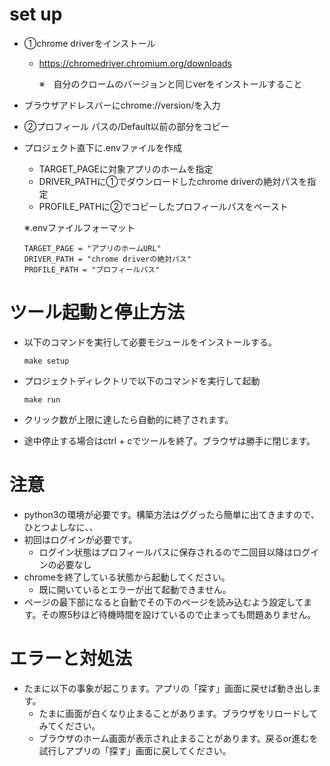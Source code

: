 # set up
- ①chrome driverをインストール
  - https://chromedriver.chromium.org/downloads

    ※　自分のクロームのバージョンと同じverをインストールすること
- ブラウザアドレスバーにchrome://version/を入力
- ②プロフィール パスの/Default以前の部分をコピー
- プロジェクト直下に.envファイルを作成
  - TARGET_PAGEに対象アプリのホームを指定
  - DRIVER_PATHに①でダウンロードしたchrome driverの絶対パスを指定
  - PROFILE_PATHに②でコピーしたプロフィールパスをペースト
  
  ※.envファイルフォーマット
  ```
  TARGET_PAGE = "アプリのホームURL"
  DRIVER_PATH = "chrome driverの絶対パス"
  PROFILE_PATH = "プロフィールパス"
  ```
# ツール起動と停止方法
- 以下のコマンドを実行して必要モジュールをインストールする。

  `make setup`
- プロジェクトディレクトリで以下のコマンドを実行して起動

  `make run`
- クリック数が上限に達したら自動的に終了されます。
- 途中停止する場合はctrl + cでツールを終了。ブラウザは勝手に閉じます。

# 注意
- python3の環境が必要です。構築方法はググったら簡単に出てきますので、ひとつよしなに、、
- 初回はログインが必要です。
  - ログイン状態はプロフィールパスに保存されるので二回目以降はログインの必要なし
- chromeを終了している状態から起動してください。
  - 既に開いているとエラーが出て起動できません。
- ページの最下部になると自動でその下のページを読み込むよう設定してます。その際5秒ほど待機時間を設けているので止まっても問題ありません。
# エラーと対処法
- たまに以下の事象が起こります。アプリの「探す」画面に戻せば動き出します。
  - たまに画面が白くなり止まることがあります。ブラウザをリロードしてみてください。
  - ブラウザのホーム画面が表示され止まることがあります。戻るor進むを試行しアプリの「探す」画面に戻してください。
